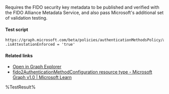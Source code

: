 Requires the FIDO security key metadata to be published and verified with the FIDO Alliance Metadata Service, and also pass Microsoft's additional set of validation testing.



#### Test script
```
https://graph.microsoft.com/beta/policies/authenticationMethodsPolicy/authenticationMethodConfigurations('Fido2')
.isAttestationEnforced = 'true'
```

#### Related links

- [Open in Graph Explorer](https://developer.microsoft.com/en-us/graph/graph-explorer?request=policies/authenticationMethodsPolicy/authenticationMethodConfigurations('Fido2')&method=GET&version=beta&GraphUrl=https://graph.microsoft.com)
- [fido2AuthenticationMethodConfiguration resource type - Microsoft Graph v1.0 | Microsoft Learn](https://learn.microsoft.com/en-us/graph/api/resources/fido2authenticationmethodconfiguration)


<!--- Results --->
%TestResult%
